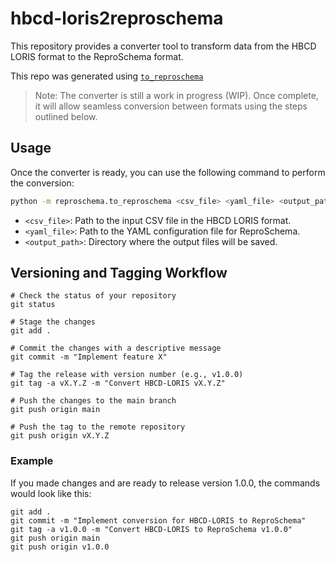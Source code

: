 # hbcd-loris2reproschema

This repository provides a converter tool to transform data from the HBCD LORIS format to the ReproSchema format.

This repo was generated using [`to_reproschema`](https://github.com/yibeichan/reproschema-py/blob/converter/reproschema/to_reproschema.py)

> Note: The converter is still a work in progress (WIP). Once complete, it will allow seamless conversion between formats using the steps outlined below.

## Usage

Once the converter is ready, you can use the following command to perform the conversion:

```bash
python -m reproschema.to_reproschema <csv_file> <yaml_file> <output_path>

```

- `<csv_file>`: Path to the input CSV file in the HBCD LORIS format.
- `<yaml_file>`: Path to the YAML configuration file for ReproSchema.
- `<output_path>`: Directory where the output files will be saved.

## Versioning and Tagging Workflow

```
# Check the status of your repository
git status           

# Stage the changes
git add .

# Commit the changes with a descriptive message
git commit -m "Implement feature X"

# Tag the release with version number (e.g., v1.0.0)
git tag -a vX.Y.Z -m "Convert HBCD-LORIS vX.Y.Z"

# Push the changes to the main branch
git push origin main  

# Push the tag to the remote repository
git push origin vX.Y.Z
```

### Example

If you made changes and are ready to release version 1.0.0, the commands would look like this:

```
git add .
git commit -m "Implement conversion for HBCD-LORIS to ReproSchema"
git tag -a v1.0.0 -m "Convert HBCD-LORIS to ReproSchema v1.0.0"
git push origin main  
git push origin v1.0.0
```